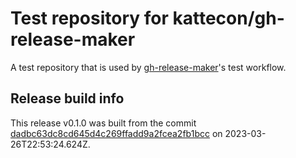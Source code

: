 # Test repository for kattecon/gh-release-maker

A test repository that is used by [gh-release-maker](https://github.com/kattecon/gh-release-maker)'s test workflow.

## Release build info

This release v0.1.0 was built from the commit [dadbc63dc8cd645d4c269ffadd9a2fcea2fb1bcc](https://github.com/kattecon/gh-release-maker-test/tree/dadbc63dc8cd645d4c269ffadd9a2fcea2fb1bcc) on 2023-03-26T22:53:24.624Z.
        